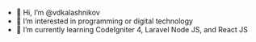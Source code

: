 - 👋 Hi, I’m @vdkalashnikov
- 👀 I’m interested in programming or digital technology
- 🌱 I’m currently learning CodeIgniter 4, Laravel Node JS, and React JS

<!--- 💞️ I’m looking to collaborate on ...
- 📫 How to reach me ...
- 😄 Pronouns: ...
- ⚡ Fun fact: ...
--->

<!---
vdkalashnikov/vdkalashnikov is a ✨ special ✨ repository because its `README.md` (this file) appears on your GitHub profile.
You can clcck the Preview link to take a look at your changes.
--->
